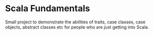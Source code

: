 # Scala Fundamentals

Small project to demonstrate the abilities of traits, case classes, case objects, abstract classes etc for people who are just getting into Scala.
